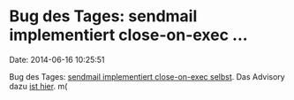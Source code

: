 Bug des Tages: sendmail implementiert close-on-exec \...
========================================================

Date: 2014-06-16 10:25:51

Bug des Tages: [sendmail implementiert close-on-exec
selbst](http://svnweb.freebsd.org/base/releng/10.0/contrib/sendmail/src/conf.c?r1=267017&r2=267016&pathrev=267017).
Das Advisory dazu [ist
hier](http://www.freebsd.org/security/advisories/FreeBSD-SA-14%3A11.sendmail.asc).
m(
